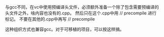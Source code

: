 与gcc不同，在vc中使用预编译头文件，必须额外准备一个除了包含需要预编译的头文件之外，啥内容也没有的.cpp。
然后只在这个.cpp中用
    // precompile
进行标记。
不要在其他的.cpp中再写
    // precompile

这种组织方式也兼容gcc。对于可移植的项目，可以按这样搞。


